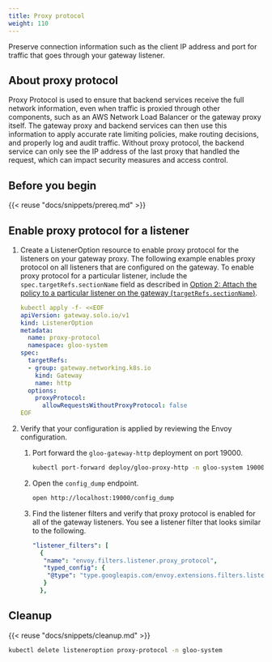 ```yaml
---
title: Proxy protocol
weight: 110
---
```


Preserve connection information such as the client IP address and port for traffic that goes through your gateway listener.

## About proxy protocol

Proxy Protocol is used to ensure that backend services receive the full network information, even when traffic is proxied through other components, such as an AWS Network Load Balancer or the gateway proxy itself. The gateway proxy and backend services can then use this information to apply accurate rate limiting policies, make routing decisions, and properly log and audit traffic. Without proxy protocol, the backend service can only see the IP address of the last proxy that handled the request, which can impact security measures and access control. 

## Before you begin

{{< reuse "docs/snippets/prereq.md" >}}

## Enable proxy protocol for a listener

1. Create a ListenerOption resource to enable proxy protocol for the listeners on your gateway proxy. The following example enables proxy protocol on all listeners that are configured on the gateway. To enable proxy protocol for a particular listener, include the `spec.targetRefs.sectionName` field as described in [Option 2: Attach the policy to a particular listener on the gateway (`targetRefs.sectionName`)](/docs/about/policies/listeneroption/#option-2-attach-the-policy-to-a-particular-listener-on-the-gateway-targetrefssectionname/).   
   ```yaml
   kubectl apply -f- <<EOF
   apiVersion: gateway.solo.io/v1
   kind: ListenerOption
   metadata:
     name: proxy-protocol
     namespace: gloo-system
   spec:
     targetRefs:
     - group: gateway.networking.k8s.io
       kind: Gateway
       name: http
     options:
       proxyProtocol:
         allowRequestsWithoutProxyProtocol: false    
   EOF
   ```

2. Verify that your configuration is applied by reviewing the Envoy configuration. 
   1. Port forward the `gloo-gateway-http` deployment on port 19000. 
      ```sh
      kubectl port-forward deploy/gloo-proxy-http -n gloo-system 19000 & 
      ```
   2. Open the `config_dump` endpoint. 
      ```sh
      open http://localhost:19000/config_dump
      ```
   3. Find the listener filters and verify that proxy protocol is enabled for all of the gateway listeners. You see a listener filter that looks similar to the following. 
      ```yaml
      "listener_filters": [
        {
         "name": "envoy.filters.listener.proxy_protocol",
         "typed_config": {
          "@type": "type.googleapis.com/envoy.extensions.filters.listener.proxy_protocol.v3.ProxyProtocol"
         }
        },
      ```

## Cleanup

{{< reuse "docs/snippets/cleanup.md" >}}

```sh
kubectl delete listeneroption proxy-protocol -n gloo-system
```
